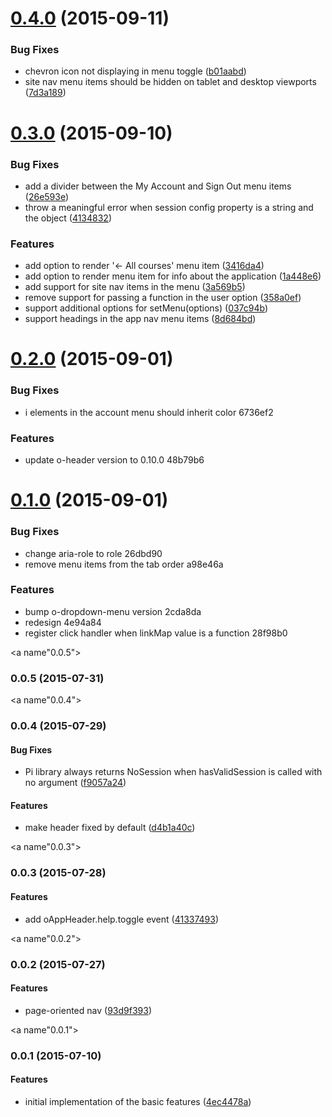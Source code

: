 <a name="0.4.0"></a>
# [0.4.0](https://github.com/Pearson-Higher-Ed/o-app-header/compare/v0.3.0...v0.4.0) (2015-09-11)


### Bug Fixes

* chevron icon not displaying in menu toggle ([b01aabd](https://github.com/Pearson-Higher-Ed/o-app-header/commit/b01aabd))
* site nav menu items should be hidden on tablet and desktop viewports ([7d3a189](https://github.com/Pearson-Higher-Ed/o-app-header/commit/7d3a189))



<a name="0.3.0"></a>
# [0.3.0](https://github.com/Pearson-Higher-Ed/o-app-header/compare/v0.2.0...v0.3.0) (2015-09-10)


### Bug Fixes

* add a divider between the My Account and Sign Out menu items ([26e593e](https://github.com/Pearson-Higher-Ed/o-app-header/commit/26e593e))
* throw a meaningful error when session config property is a string and the object ([4134832](https://github.com/Pearson-Higher-Ed/o-app-header/commit/4134832))

### Features

* add option to render '← All courses' menu item ([3416da4](https://github.com/Pearson-Higher-Ed/o-app-header/commit/3416da4))
* add option to render menu item for info about the application ([1a448e6](https://github.com/Pearson-Higher-Ed/o-app-header/commit/1a448e6))
* add support for site nav items in the menu ([3a569b5](https://github.com/Pearson-Higher-Ed/o-app-header/commit/3a569b5))
* remove support for passing a function in the user option ([358a0ef](https://github.com/Pearson-Higher-Ed/o-app-header/commit/358a0ef))
* support additional options for setMenu(options) ([037c94b](https://github.com/Pearson-Higher-Ed/o-app-header/commit/037c94b))
* support headings in the app nav menu items ([8d684bd](https://github.com/Pearson-Higher-Ed/o-app-header/commit/8d684bd))



<a name="0.2.0"></a>
# [0.2.0](//compare/v0.1.0...v0.2.0) (2015-09-01)


### Bug Fixes

* i elements in the account menu should inherit color 6736ef2

### Features

* update o-header version to 0.10.0 48b79b6



<a name="0.1.0"></a>
# [0.1.0](//compare/v0.0.5...v0.1.0) (2015-09-01)


### Bug Fixes

* change aria-role to role 26dbd90
* remove menu items from the tab order a98e46a

### Features

* bump o-dropdown-menu version 2cda8da
* redesign 4e94a84
* register click handler when linkMap value is a function 28f98b0



<a name"0.0.5"></a>
### 0.0.5 (2015-07-31)


<a name"0.0.4"></a>
### 0.0.4 (2015-07-29)


#### Bug Fixes

* Pi library always returns NoSession when hasValidSession is called with no argument ([f9057a24](https://github.com/Pearson-Higher-Ed/o-app-header/commit/f9057a24))


#### Features

* make header fixed by default ([d4b1a40c](https://github.com/Pearson-Higher-Ed/o-app-header/commit/d4b1a40c))


<a name"0.0.3"></a>
### 0.0.3 (2015-07-28)


#### Features

* add oAppHeader.help.toggle event ([41337493](https://github.com/Pearson-Higher-Ed/o-app-header/commit/41337493))


<a name"0.0.2"></a>
### 0.0.2 (2015-07-27)


#### Features

* page-oriented nav ([93d9f393](https://github.com/Pearson-Higher-Ed/o-app-header/commit/93d9f393))


<a name"0.0.1"></a>
### 0.0.1 (2015-07-10)


#### Features

* initial implementation of the basic features ([4ec4478a](https://github.com/Pearson-Higher-Ed/o-app-header/commit/4ec4478a))

